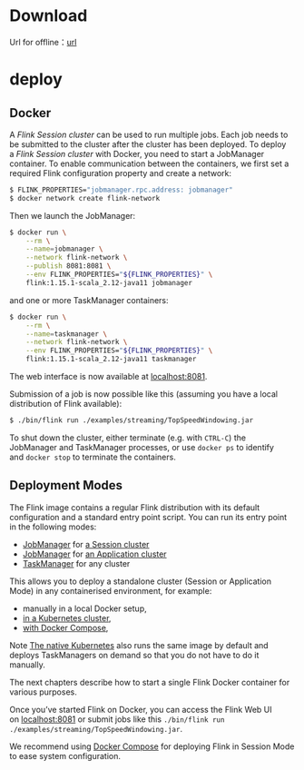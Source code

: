 # Download
Url for offline：[url](https://flink.apache.org/downloads.html)
# deploy
## Docker

A _Flink Session cluster_ can be used to run multiple jobs. Each job needs to be submitted to the cluster after the cluster has been deployed. To deploy a _Flink Session cluster_ with Docker, you need to start a JobManager container. To enable communication between the containers, we first set a required Flink configuration property and create a network:

```sh
$ FLINK_PROPERTIES="jobmanager.rpc.address: jobmanager"
$ docker network create flink-network
```

Then we launch the JobManager:

```sh
$ docker run \
    --rm \
    --name=jobmanager \
    --network flink-network \
    --publish 8081:8081 \
    --env FLINK_PROPERTIES="${FLINK_PROPERTIES}" \
    flink:1.15.1-scala_2.12-java11 jobmanager
```

and one or more TaskManager containers:

```sh
$ docker run \
    --rm \
    --name=taskmanager \
    --network flink-network \
    --env FLINK_PROPERTIES="${FLINK_PROPERTIES}" \
    flink:1.15.1-scala_2.12-java11 taskmanager
```

The web interface is now available at [localhost:8081](http://localhost:8081/).

Submission of a job is now possible like this (assuming you have a local distribution of Flink available):

```sh
$ ./bin/flink run ./examples/streaming/TopSpeedWindowing.jar
```

To shut down the cluster, either terminate (e.g. with `CTRL-C`) the JobManager and TaskManager processes, or use `docker ps` to identify and `docker stop` to terminate the containers.
## Deployment Modes

The Flink image contains a regular Flink distribution with its default configuration and a standard entry point script. You can run its entry point in the following modes:

-   [JobManager](https://nightlies.apache.org/flink/flink-docs-master/docs/concepts/glossary/#flink-jobmanager) for [a Session cluster](https://nightlies.apache.org/flink/flink-docs-master/docs/deployment/resource-providers/standalone/docker/#starting-a-session-cluster-on-docker)
-   [JobManager](https://nightlies.apache.org/flink/flink-docs-master/docs/concepts/glossary/#flink-jobmanager) for [an Application cluster](https://nightlies.apache.org/flink/flink-docs-master/docs/deployment/resource-providers/standalone/docker/#application-mode-on-docker)
-   [TaskManager](https://nightlies.apache.org/flink/flink-docs-master/docs/concepts/glossary/#flink-taskmanager) for any cluster

This allows you to deploy a standalone cluster (Session or Application Mode) in any containerised environment, for example:

-   manually in a local Docker setup,
-   [in a Kubernetes cluster](https://nightlies.apache.org/flink/flink-docs-master/docs/deployment/resource-providers/standalone/kubernetes/),
-   [with Docker Compose](https://nightlies.apache.org/flink/flink-docs-master/docs/deployment/resource-providers/standalone/docker/#flink-with-docker-compose),

Note [The native Kubernetes](https://nightlies.apache.org/flink/flink-docs-master/docs/deployment/resource-providers/native_kubernetes/) also runs the same image by default and deploys TaskManagers on demand so that you do not have to do it manually.

The next chapters describe how to start a single Flink Docker container for various purposes.

Once you’ve started Flink on Docker, you can access the Flink Web UI on [localhost:8081](http://localhost:8081/#/overview) or submit jobs like this `./bin/flink run ./examples/streaming/TopSpeedWindowing.jar`.

We recommend using [Docker Compose](https://nightlies.apache.org/flink/flink-docs-master/docs/deployment/resource-providers/standalone/docker/#flink-with-docker-compose) for deploying Flink in Session Mode to ease system configuration.